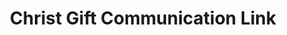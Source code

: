 ---
title: "Christ Gift Communication Link"
url: /ganta/christ-gift-communication-link/
shop: electronics
---